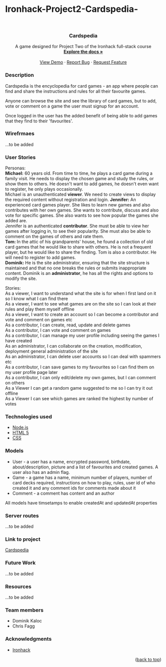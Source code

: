 # Ironhack-Project2-Cardspedia-
<div id="top"></div>
<!-- PROJECT LOGO -->
<br />
<div align="center">
 <!-- <a href="https://github.com/DomKal11/Project2-cardspedia/">
    <img src="main/Assets/Images/Others/our_host.png" alt="Logo" width="80" height="80"> -->
  </a>

<h3 align="center">Cardspedia</h3>

  <p align="center">
    A game designed for Project Two of the Ironhack full-stack course
    <br />
    <a href="https://github.com/DomKal11/Project2-cardspedia/"><strong>Explore the docs »</strong></a>
    <br />
    <br />
    <a href="https://cardspedia.heroku.com">View Demo</a>
    ·
    <a href="https://github.com/DomKal11/Project2-cardspedia/issues">Report Bug</a>
    ·
    <a href="https://github.com/DomKal11/Project2-cardspedia/issues">Request Feature</a>
  </p>
</div>


<!-- ABOUT THE PROJECT -->
### Description 
Cardspedia is the encyclopedia for card games - an app where people can find and share the instructions and rules for all their favourite games.

Anyone can browse the site and see the library of card games, but to add, vote or comment on a game the user must signup for an account. 

Once logged in the user has the added benefit of being able to add games that they find to their 'favourites'. 


<!-- WIREFRAMES -->
### Wirefrmaes 
...to be added


<!--USER STORIES-->
### User Stories

Personas:<br />
<b>Michael:</b> 60 years old. From time to time, he plays a card game during a family visit. He needs to display the chosen game and study the rules, or show them to others. He doesn't want to add games, he doesn't even want to register, he only plays occasionally.<br />
Michael is an unauthenticated <b>viewer</b>. We need to create views to display the required content without registration and login.
<b>Jennifer:</b> An experienced card games player. She likes to learn new games and also contributes with her own games. She wants to contribute, discuss and also vote for specific games. She also wants to see how popular the games she added are.<br />
Jennifer is an authenticated <b>contributor</b>. She must be able to view her games after logging in, to see their popularity. She must also be able to comment on the games of others and rate them.<br />
<b>Tom: </b> In the attic of his grandparents' house, he found a collection of old card games that he would like to share with others. He is not a frequent player, but he would like to share the finding.
Tom is also a contributor. He will need to register to add games.<br />
<b>Dominik:</b> He is the site administrator, ensuring that the site structure is maintained and that no one breaks the rules or submits inappropriate content.
Dominik is an <b>administrator</b>, he has all the rights and options to modify the site.<br />

Stories:<br />
As a viewer, I want to understand what the site is for when I first land on it so I know what I can find there<br />
As a viewer, I want to see what games are on the site so I can look at their rules and play them myself offline <br />
As a viewer, I want to create an account so I can become a contributor and vote and comment on games etc<br />
As a contributor, I can create, read, update and delete games<br />
As a contributor, I can vote and comment on games<br />
As a contributor, I can manage my user profile including seeing the games I have created<br />
As an administrator, I can collaborate on the creation, modification, deployment general administration of the site<br />
As an administrator, I can delete user accounts so I can deal with spammers etc<br />
As a contributor, I can save games to my favourites so I can find them on my user profile page later<br />
As a contributor, I can only edit/delete my own games, but I can comment on others<br />
As a Viewer I can get a random game suggested to me so I can try it out offline<br />
As a Viewer I can see which games are ranked the highest by number of votes <br />


<!--TECHNOLOGIES USED-->
### Technologies used

* [Node.js](https://nodejs.org/)
* [HTML 5](http://www.html5.com/)
* [CSS](https://www.w3schools.com/w3css/defaulT.asp)


<!--MODELS-->
### Models

* User - a user has a name, encrypted password, birthdate, about/description, picture and a list of favourites and created games. A user also has an admin flag.
* Game - a game has a name, minimum number of players, number of card decks required, instructions on how to play, rules, user id of who created it and any comment ids for comments made about it
* Comment - a comment has content and an author

All models have timsetamps to enable createdAt and updatedAt properties


<!--SERVER ROUTES-->
### Server routes
...to be added



<!--Project Link-->
### Link to project
<a href="https://cardspedia.heroku.com">Cardspedia</a>


<!--Future Work-->
### Future Work
...to be added


<!--RESOURCES-->
### Resources
...to be added


<!--TEAM MEMBERS-->
### Team members
* Dominik Kaloc
* Chris Fagg


<!-- ACKNOWLEDGMENTS -->
### Acknowledgments

* [Ironhack](https://www.ironhack.com/en)

<p align="right">(<a href="#top">back to top</a>)</p>

